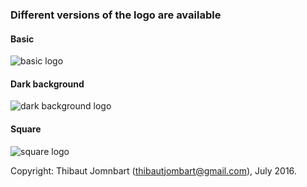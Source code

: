 
### Different versions of the logo are available

#### Basic
![basic logo](https://github.com/reconhub/logo/png/logo-w1200px.png)

#### Dark background
![dark background logo](https://github.com/reconhub/logo/png/logo-darkbg-w1200px.png)

#### Square
![square logo](https://github.com/reconhub/logo/png/logo-square-w1200px.png)




Copyright: Thibaut Jomnbart (thibautjombart@gmail.com), July 2016.